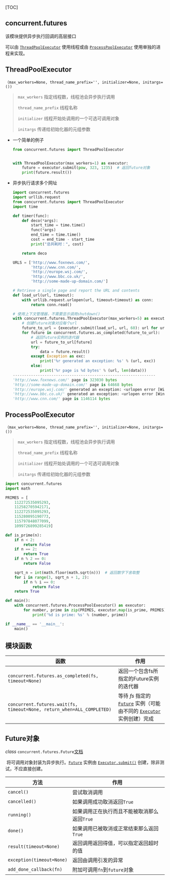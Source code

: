 [TOC]

## concurrent.futures 

该模块提供异步执行回调的高层接口

可以由 [`ThreadPoolExecutor`](https://docs.python.org/zh-cn/3/library/concurrent.futures.html#concurrent.futures.ThreadPoolExecutor) 使用线程或由 [`ProcessPoolExecutor`](https://docs.python.org/zh-cn/3/library/concurrent.futures.html#concurrent.futures.ProcessPoolExecutor) 使用单独的进程来实现。

## ThreadPoolExecutor

`（max_workers=None, thread_name_prefix='', initializer=None, initargs=())`

> `max_workers` 指定线程数，线程池会异步执行调用
>
> `thread_name_prefix` 线程名称
>
> `initializer` 线程开始处调用的一个可选可调用对象
>
> `initargs` 传递给初始化器的元组参数

* 一个简单的例子

  ```python
  from concurrent.futures import ThreadPoolExecutor
  
  
  with ThreadPoolExecutor(max_workers=1) as executor:
      future = executor.submit(pow, 323, 1235)	# 返回future对象
      print(future.result())
  ```

* 异步执行请求多个网址

  ```python
  import concurrent.futures
  import urllib.request
  from concurrent.futures import ThreadPoolExecutor
  import time
  
  def timer(func):
      def deco(*args):
          start_time = time.time()
          func(*args)
          end_time = time.time()
          cost = end_time - start_time
          print("总共耗时：", cost)
  
      return deco
  
  URLS = ['http://www.foxnews.com/',
          'http://www.cnn.com/',
          'http://europe.wsj.com/',
          'http://www.bbc.co.uk/',
          'http://some-made-up-domain.com/']
  
  # Retrieve a single page and report the URL and contents
  def load_url(url, timeout):
      with urllib.request.urlopen(url, timeout=timeout) as conn:
          return conn.read()
  
  # 使用上下文管理器，不需要显示调用shutdown()
  with concurrent.futures.ThreadPoolExecutor(max_workers=5) as executor:
      # 创建future对象对应每个url
      future_to_url = {executor.submit(load_url, url, 60): url for url in URLS}
      for future in concurrent.futures.as_completed(future_to_url):
          # 返回future实例的迭代器
          url = future_to_url[future]
          try:
              data = future.result()
          except Exception as exc:
              print('%r generated an exception: %s' % (url, exc))
          else:
              print('%r page is %d bytes' % (url, len(data)))
  ---------------------------------------------------------------
  'http://www.foxnews.com/' page is 323030 bytes
  'http://some-made-up-domain.com/' page is 64668 bytes
  'http://europe.wsj.com/' generated an exception: <urlopen error [WinError 10060] 由于连接方在一段时间后没有正确答复或连接的主机没有反应，连接尝试失败。>
  'http://www.bbc.co.uk/' generated an exception: <urlopen error [WinError 10060] 由于连接方在一段时间后没有正确答复或连接的主机没有反应，连接尝试失败。>
  'http://www.cnn.com/' page is 1146114 bytes
  ```

## ProcessPoolExecutor 

`（max_workers=None, thread_name_prefix='', initializer=None, initargs=())`

> `max_workers` 指定线程数，线程池会异步执行调用
>
> `thread_name_prefix` 线程名称
>
> `initializer` 线程开始处调用的一个可选可调用对象
>
> `initargs` 传递给初始化器的元组参数

```python
import concurrent.futures
import math

PRIMES = [
    112272535095293,
    112582705942171,
    112272535095293,
    115280095190773,
    115797848077099,
    1099726899285419]

def is_prime(n):
    if n < 2:
        return False
    if n == 2:
        return True
    if n % 2 == 0:
        return False

    sqrt_n = int(math.floor(math.sqrt(n)))  # 返回数字下舍取整
    for i in range(3, sqrt_n + 1, 2):
        if n % i == 0:
            return False
    return True

def main():
    with concurrent.futures.ProcessPoolExecutor() as executor:
        for number, prime in zip(PRIMES, executor.map(is_prime, PRIMES)):
            print('%d is prime: %s' % (number, prime))

if __name__ == '__main__':
    main()
```

## 模块函数

| 函数                                                         | 作用                                                         |
| ------------------------------------------------------------ | ------------------------------------------------------------ |
| `concurrent.futures.as_completed(fs, timeout=None)`          | 返回一个包含fs所指定的Future实例的迭代器                     |
| `concurrent.futures.wait(fs, timeout=None, return_when=ALL_COMPLETED)` | 等待 *fs* 指定的 [`Future`](https://docs.python.org/zh-cn/3/library/concurrent.futures.html#concurrent.futures.Future) 实例（可能由不同的 [`Executor`](https://docs.python.org/zh-cn/3/library/concurrent.futures.html#concurrent.futures.Executor) 实例创建）完成 |

## Future对象

*class* `concurrent.futures.Future`[文档](https://docs.python.org/zh-cn/3/library/concurrent.futures.html#concurrent.futures.Future)

​		将可调用对象封装为异步执行。[`Future`](https://docs.python.org/zh-cn/3/library/concurrent.futures.html#concurrent.futures.Future) 实例由 [`Executor.submit()`](https://docs.python.org/zh-cn/3/library/concurrent.futures.html#concurrent.futures.Executor.submit) 创建，除非测试，不应直接创建。

| 方法                      | 作用                                         |
| ------------------------- | -------------------------------------------- |
| `cancel()`                | 尝试取消调用                                 |
| `cancelled()`             | 如果调用成功取消返回`True`                   |
| `running()`               | 如果调用正在执行而且不能被取消那么返回`True` |
| `done()`                  | 如果调用已被取消或正常结束那么返回 `True`    |
| `result(timeout=None)`    | 返回调用返回得值，可以指定返回超时的值       |
| `exception(timeout=None)` | 返回由调用引发的异常                         |
| `add_done_callback(fn)`   | 附加可调用`fn`到`future`对象                 |